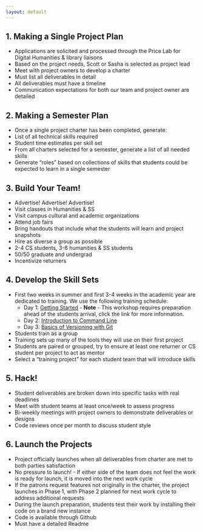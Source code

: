 ```yaml
---
layout: default
---
```


## 1. Making a Single Project Plan
- Applications are solicited and processed through the Price Lab for Digital Humanities & library liaisons
- Based on the project needs, Scott or Sasha is selected as project lead
- Meet with project owners to develop a charter
- Must list all deliverables in detail
- All deliverables must have a timeline
- Communication expectations for both our team and project owner are detailed

## 2. Making a Semester Plan
- Once a single project charter has been completed, generate:
- List of all technical skills required
- Student time estimates per skill set
- From all charters selected for a semester, generate a list of all needed skills
- Generate “roles” based on collections of skills that students could be expected to learn in a single semester

## 3. Build Your Team!
- Advertise! Advertise! Advertise!
- Visit classes in Humanities & SS
- Visit campus cultural and academic organizations
- Attend job fairs
- Bring handouts that include what the students will learn and project snapshots
- Hire as diverse a group as possible
- 2-4 CS students, 3-6 humanities & SS students
- 50/50 graduate and undergrad
- Incentivize returners

## 4. Develop the Skill Sets
- First two weeks in summer and first 3-4 weeks in the academic year are dedicated to training. We use the following training schedule:
  - Day 1: [Getting Started](https://github.com/upenndigitalscholarship/tktk/tree/master/training_slides/getting_started) - **Note** - This workshop requires preparation ahead of the students arrival, click the link for more information.
  - Day 2: [Introduction to Command Line](https://github.com/upenndigitalscholarship/tktk/tree/master/training_slides/command_line)
  - Day 3: [Basics of Versioning with Git](https://github.com/upenndigitalscholarship/tktk/tree/master/training_slides/git)
- Students train as a group
- Training sets up many of the tools they will use on their first project
- Students are paired or grouped, try to ensure at least one returner or CS student per project to act as mentor
- Select a “training project” for each student team that will introduce skills

## 5. Hack!
- Student deliverables are broken down into specific tasks with real deadlines
- Meet with student teams at least once/week to assess progress
- Bi-weekly meetings with project owners to demonstrate deliverables or designs
- Code reviews once per month to discuss student style

## 6. Launch the Projects
- Project officially launches when all deliverables from charter are met to both parties satisfaction
- No pressure to launch! - If either side of the team does not feel the work is ready for launch, it is moved into the next work cycle
- If the patrons request features not originally in the charter, the project launches in Phase 1, with Phase 2 planned for next work cycle to address additional requests
- During the launch preparation, students test their work by installing their code on a brand new instance
- Code is available through Github
- Must have a detailed Readme
